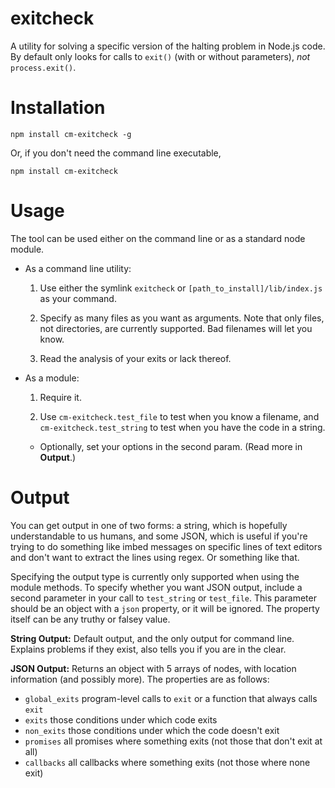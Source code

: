 # exitcheck
A utility for solving a specific version of the halting problem in Node.js code. By default only looks for calls to `exit()` (with or without parameters), *not* `process.exit()`. 

# Installation
```
npm install cm-exitcheck -g
```

Or, if you don't need the command line executable, 

```
npm install cm-exitcheck
```

# Usage
The tool can be used either on the command line or as a standard node module.

* As a command line utility:
   1. Use either the symlink `exitcheck` or `[path_to_install]/lib/index.js` as your command.

   1. Specify as many files as you want as arguments. Note that only files, not directories, are currently supported. Bad filenames will let you know.

   1. Read the analysis of your exits or lack thereof.

* As a module:
   1. Require it.

   1. Use `cm-exitcheck.test_file` to test when you know a filename, and `cm-exitcheck.test_string` to test when you have the code in a string.

   * Optionally, set your options in the second param. (Read more in **Output**.)

# Output
You can get output in one of two forms: a string, which is hopefully understandable to us humans, and some JSON, which is useful if you're trying to do something like imbed messages on specific lines of text editors and don't want to extract the lines using regex. Or something like that. 

Specifying the output type is currently only supported when using the module methods. To specify whether you want JSON output, include a second parameter in your call to `test_string` or `test_file`. This parameter should be an object with a `json` property, or it will be ignored. The property itself can be any truthy or falsey value.

**String Output:** Default output, and the only output for command line. Explains problems if they exist, also tells you if you are in the clear.

**JSON Output:** Returns an object with 5 arrays of nodes, with location information (and possibly more). The properties are as follows:

* `global_exits` program-level calls to `exit` or a function that always calls `exit`
* `exits` those conditions under which code exits
* `non_exits` those conditions under which the code doesn't exit
* `promises` all promises where something exits (not those that don't exit at all)
* `callbacks` all callbacks where something exits (not those where none exit)
